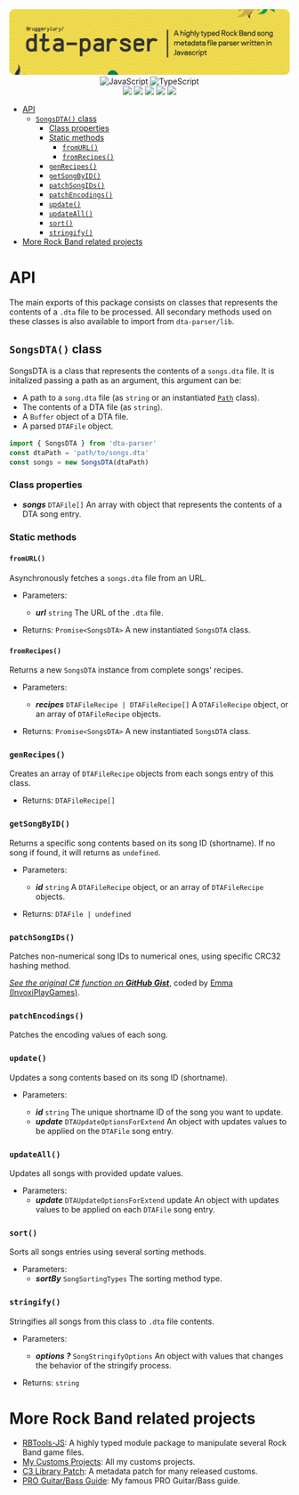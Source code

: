 <div align=center>
<img src='https://raw.githubusercontent.com/ruggeryiury/dta-parser/master/assets/header.webp' alt='DTA Parser: Package Header Image'>
</div>

<div align=center>
<img src='https://xesque.rocketseat.dev/platform/tech/javascript.svg' width='36px' title='JavaScript'/> 
<img src='https://xesque.rocketseat.dev/platform/tech/typescript.svg' width='36px' title='TypeScript'/>
</div>

<div align=center>
<img src='https://img.shields.io/github/last-commit/ruggeryiury/dta-parser?color=%23DDD&style=for-the-badge' /> <img src='https://img.shields.io/github/repo-size/ruggeryiury/dta-parser?style=for-the-badge' /> <img src='https://img.shields.io/github/issues/ruggeryiury/dta-parser?style=for-the-badge' /> <img src='https://img.shields.io/github/package-json/v/ruggeryiury/dta-parser?style=for-the-badge' /> <img src='https://img.shields.io/github/license/ruggeryiury/dta-parser?style=for-the-badge' />
</div>

- [API](#api)
  - [`SongsDTA()` class](#songsdta-class)
    - [Class properties](#class-properties)
    - [Static methods](#static-methods)
      - [`fromURL()`](#fromurl)
      - [`fromRecipes()`](#fromrecipes)
    - [`genRecipes()`](#genrecipes)
    - [`getSongByID()`](#getsongbyid)
    - [`patchSongIDs()`](#patchsongids)
    - [`patchEncodings()`](#patchencodings)
    - [`update()`](#update)
    - [`updateAll()`](#updateall)
    - [`sort()`](#sort)
    - [`stringify()`](#stringify)
- [More Rock Band related projects](#more-rock-band-related-projects)

# API

The main exports of this package consists on classes that represents the contents of a `.dta` file to be processed. All secondary methods used on these classes is also available to import from `dta-parser/lib`.

## `SongsDTA()` class

SongsDTA is a class that represents the contents of a `songs.dta` file. It is initalized passing a path as an argument, this argument can be:

- A path to a `song.dta` file (as `string` or an instantiated [`Path`](https://github.com/ruggeryiury/path-js) class).
- The contents of a DTA file (as `string`).
- A `Buffer` object of a DTA file.
- A parsed `DTAFile` object.

```ts
import { SongsDTA } from 'dta-parser'
const dtaPath = 'path/to/songs.dta'
const songs = new SongsDTA(dtaPath)
```

### Class properties

- **_songs_** `DTAFile[]` An array with object that represents the contents of a DTA song entry.

### Static methods

#### `fromURL()`

Asynchronously fetches a `songs.dta` file from an URL.

- Parameters:

  - **_url_** `string` The URL of the `.dta` file.

- Returns: `Promise<SongsDTA>` A new instantiated `SongsDTA` class.

#### `fromRecipes()`

Returns a new `SongsDTA` instance from complete songs' recipes.

- Parameters:

  - **_recipes_** `DTAFileRecipe | DTAFileRecipe[]` A `DTAFileRecipe` object, or an array of `DTAFileRecipe` objects.

- Returns: `Promise<SongsDTA>` A new instantiated `SongsDTA` class.

### `genRecipes()`

Creates an array of `DTAFileRecipe` objects from each songs entry of this class.

- Returns: `DTAFileRecipe[]`

### `getSongByID()`

Returns a specific song contents based on its song ID (shortname). If no song if found, it will returns as `undefined`.

- Parameters:

  - **_id_** `string` A `DTAFileRecipe` object, or an array of `DTAFileRecipe` objects.

- Returns: `DTAFile | undefined`

### `patchSongIDs()`

Patches non-numerical song IDs to numerical ones, using specific CRC32 hashing method.

[_See the original C# function on **GitHub Gist**_](https://gist.github.com/InvoxiPlayGames/f0de3ad707b1d42055c53f0fd1428f7f), coded by [Emma (InvoxiPlayGames)](https://gist.github.com/InvoxiPlayGames).

### `patchEncodings()`

Patches the encoding values of each song.

### `update()`

Updates a song contents based on its song ID (shortname).

- Parameters:

  - **_id_** `string` The unique shortname ID of the song you want to update.
  - **_update_** `DTAUpdateOptionsForExtend` An object with updates values to be applied on the `DTAFile` song entry.

### `updateAll()`

Updates all songs with provided update values.

- Parameters:
  - **_update_** `DTAUpdateOptionsForExtend` update An object with updates values to be applied on each `DTAFile` song entry.

### `sort()`

Sorts all songs entries using several sorting methods.

- Parameters:
  - **_sortBy_** `SongSortingTypes` The sorting method type.

### `stringify()`

Stringifies all songs from this class to `.dta` file contents.

- Parameters:

  - **_options ?_** `SongStringifyOptions` An object with values that changes the behavior of the stringify process.

- Returns: `string`

# More Rock Band related projects

- [RBTools-JS](https://github.com/ruggeryiury/rbtools-js): A highly typed module package to manipulate several Rock Band game files.
- [My Customs Projects](https://github.com/ruggeryiury/ruggy-customs-projects): All my customs projects.
- [C3 Library Patch](https://github.com/ruggeryiury/c3-library-patch): A metadata patch for many released customs.
- [PRO Guitar/Bass Guide](https://ruggeryiury.github.io/proguitarbass-guide/): My famous PRO Guitar/Bass guide.
